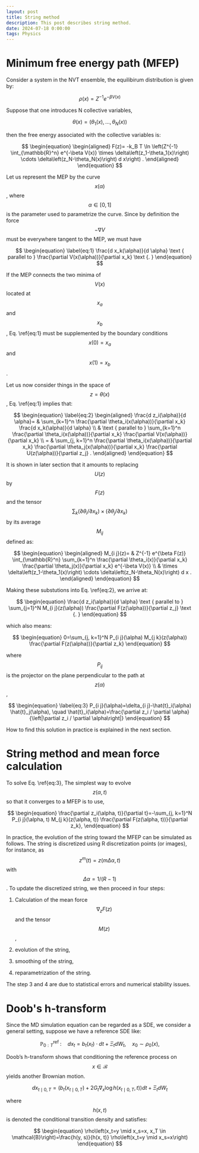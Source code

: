 ```yaml
---
layout: post
title: String method
description: This post describes string method.
date: 2024-07-18 0:00:00
tags: Physics
---
```


# Minimum free energy path (MFEP)

Consider a system in the NVT ensemble, the equilibirum distribution is given by:

$$
\begin{equation}
\rho(x)=Z^{-1} e^{-\beta V(x)}
\end{equation}
$$

Suppose that one introduces N collective variables,

$$
\begin{equation}
\theta(x)=\left(\theta_1(x), \ldots, \theta_N(x)\right)
\end{equation}
$$

then the free energy associated with the collective variables is:

$$
\begin{equation}
\begin{aligned}
F(z)= -k_B T \ln \left(Z^{-1} \int_{\mathbb{R}^n} e^{-\beta V(x)} \times \delta\left(z_1-\theta_1(x)\right) \cdots \delta\left(z_N-\theta_N(x)\right) d x\right) .
\end{aligned}
\end{equation}
$$

Let us represent the MEP by the curve $$x(\alpha)$$, where $$\alpha \in [0,1]$$ is the parameter used to parametrize the curve. Since
by definition the force $$ - \nabla V$$ must be everywhere tangent to the MEP, we must have

$$
\begin{equation}
\label{eq:1}
\frac{d x_k(\alpha)}{d \alpha} \text { parallel to } \frac{\partial V(x(\alpha))}{\partial x_k} \text {. }
\end{equation}
$$

If the MEP connects the two minima of $$V(x)$$ located at $$x_a$$
and $$x_b$$, Eq. \ref{eq:1} must be supplemented by the boundary conditions $$x(0)=x_a$$ and $$x(1)=x_b$$.

Let us now consider things in the space of $$z = \theta(x)$$, Eq. \ref{eq:1} implies that:

$$
\begin{equation}
\label{eq:2}
\begin{aligned}
\frac{d z_i(\alpha)}{d \alpha}= & \sum_{k=1}^n \frac{\partial \theta_i(x(\alpha))}{\partial x_k} \frac{d x_k(\alpha)}{d \alpha} \\
& \text { parallel to } \sum_{k=1}^n \frac{\partial \theta_i(x(\alpha))}{\partial x_k} \frac{\partial V(x(\alpha))}{\partial x_k} \\
= & \sum_{j, k=1}^n \frac{\partial \theta_i(x(\alpha))}{\partial x_k} \frac{\partial \theta_j(x(\alpha))}{\partial x_k} \frac{\partial U(z(\alpha))}{\partial z_j} .
\end{aligned}
\end{equation}
$$

It is shown in later section that it amounts to replacing $$U(z)$$ by $$F(z)$$ and the tensor $$\sum_k (\partial \theta_i / \partial x_k) \times (\partial \theta_j / \partial x_k)$$ by its average $$M_{ij}$$ defined as:

$$
\begin{equation}
\begin{aligned}
M_{i j}(z)= & Z^{-1} e^{\beta F(z)} \int_{\mathbb{R}^n} \sum_{k=1}^n \frac{\partial \theta_i(x)}{\partial x_k} \frac{\partial \theta_j(x)}{\partial x_k} e^{-\beta V(x)} \\
& \times \delta\left(z_1-\theta_1(x)\right) \cdots \delta\left(z_N-\theta_N(x)\right) d x .
\end{aligned}
\end{equation}
$$

Making these substutions into Eq. \ref{eq:2}, we arrive at:

$$
\begin{equation}
\frac{d z_i(\alpha)}{d \alpha} \text { parallel to } \sum_{j=1}^N M_{i j}(z(\alpha)) \frac{\partial F(z(\alpha))}{\partial z_j} \text {. }
\end{equation}
$$

which also means:

$$
\begin{equation}
0=\sum_{j, k=1}^N P_{i j}(\alpha) M_{j k}(z(\alpha)) \frac{\partial F(z(\alpha))}{\partial z_k}
\end{equation}
$$

where $$P_{i j}$$ is the projector on the plane perpendicular to the path at $$z(\alpha)$$,

$$
\begin{equation}
\label{eq:3}
P_{i j}(\alpha)=\delta_{i j}-\hat{t}_i(\alpha) \hat{t}_j(\alpha), \quad \hat{t}_i(\alpha)=\frac{\partial z_i / \partial \alpha}{\left|\partial z_i / \partial \alpha\right|}
\end{equation}
$$

How to
find this solution in practice is explained in the next section.

# String method and mean force calculation

To solve Eq. \ref{eq:3}, The simplest way to evolve $$z(\alpha, t)$$ so that it converges to a MFEP is to use,

$$
\begin{equation}
\frac{\partial z_i(\alpha, t)}{\partial t}=-\sum_{j, k=1}^N P_{i j}(\alpha, t) M_{j k}(z(\alpha, t)) \frac{\partial F(z(\alpha, t))}{\partial z_k},
\end{equation}
$$

In practice, the evolution of the string toward the MFEP can be simulated as follows. The string is discretized using R discretization points (or images), for instance, as $$ z^m (t) =z(m\Delta{\alpha}, t)$$ with $$\Delta{\alpha} = 1/(R-1)$$. To update the discretized string, we then proceed in four steps:

1. Calculation of the mean force $$\nabla_z F(z)$$ and the tensor $$M(z)$$,

2. evolution of the string,

3. smoothing of the string,

4. reparametrization of the string.

The step 3 and 4 are due to statistical errors and numerical stability issues.

# Doob's h-transform

Since the MD simulation equation can be regarded as a SDE, we consider a general setting, suppose we have a reference SDE like:

$$
\begin{equation}
\mathbb{P}_{0: T}^{\text {ref }}: \quad d x_t=b_t\left(x_t\right) \cdot d t+\Xi_t d W_t, \quad x_0 \sim \rho_0(x),
\end{equation}
$$

Doob’s h-transform shows that conditioning the reference process on $$x \in \mathcal{B}$$ yields another Brownian motion.

$$
\begin{equation}
d x_{t \mid 0, T}=\left(b_t\left(x_{t \mid 0, T}\right)+2 G_t \nabla_x \log h\left(x_{t \mid 0, T}, t\right)\right) d t+\Xi_t d W_t
\end{equation}
$$

where $$h(x,t)$$ is denoted the conditional transition density and satisfies:

$$
\begin{equation}
\rho\left(x_t=y \mid x_s=x, x_T \in \mathcal{B}\right)=\frac{h(y, s)}{h(x, t)} \rho\left(x_t=y \mid x_s=x\right)
\end{equation}
$$
